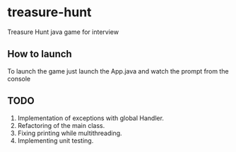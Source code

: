 # treasure-hunt
Treasure Hunt java game for interview

## How to launch 

To launch the game just launch the App.java and watch the prompt from the console

## TODO

1. Implementation of exceptions with global Handler.
2. Refactoring of the main class.
3. Fixing printing while multithreading.
4. Implementing unit testing. 

